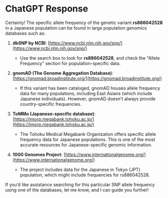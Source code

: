 # ChatGPT Response

Certainly! The specific allele frequency of the genetic variant **rs886042528** in a Japanese population can be found in large population genomics databases such as:

1. **dbSNP by NCBI**: [https://www.ncbi.nlm.nih.gov/snp/](https://www.ncbi.nlm.nih.gov/snp/)
    - Use the search box to look for **rs886042528**, and check the "Allele Frequency" section for population-specific data.
  
2. **gnomAD (The Genome Aggregation Database)**: [https://gnomad.broadinstitute.org/](https://gnomad.broadinstitute.org/)
    - If this variant has been cataloged, gnomAD houses allele frequency data for many populations, including East Asians (which include Japanese individuals). However, gnomAD doesn't always provide country-specific frequencies.

3. **ToMMo (Japanese-specific database)**: [https://jmorp.megabank.tohoku.ac.jp/](https://jmorp.megabank.tohoku.ac.jp/)
    - The Tohoku Medical Megabank Organization offers specific allele frequency data for Japanese populations. This is one of the most accurate resources for Japanese-specific genomic information.

4. **1000 Genomes Project**: [https://www.internationalgenome.org/](https://www.internationalgenome.org/)
   - The project includes data for the Japanese in Tokyo (JPT) population, which might include frequencies for rs886042528.

If you’d like assistance searching for this particular SNP allele frequency using one of the databases, let me know, and I can guide you further!